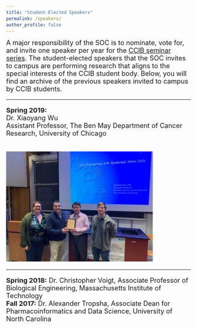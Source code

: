 ```yaml
---
title: "Student-Elected Speakers"
permalink: /speakers/
author_profile: false
---
```


<font size="4">A major responsibility of the SOC is to nominate, vote for, and invite one speaker per year for the <a href="https://ccib.camden.rutgers.edu/seminars/">CCIB seminar series</a>. The student-elected speakers that the SOC invites to campus are performing research that aligns to the special interests of the CCIB student body. Below, you will find an archive of the previous speakers invited to campus by CCIB students.
  
<hr>

<b>Spring 2019:</b><br />
Dr. Xiaoyang Wu<br />
Assistant Professor, The Ben May Department of Cancer Research, University of Chicago<br /><br />

<img src="https://github.com/ccib-social/ccib-social.github.io/blob/master/assets/images/2019spring_speaker-300x225.jpeg?raw=true" alt="Dr. Xiaoyang Wu with CCIB-SOC Executive Board" width="400" />

<hr>

<b>Spring 2018:</b> Dr. Christopher Voigt, Associate Professor of Biological Engineering, Massachusetts Institute of Technology<br />
<b>Fall 2017:</b> Dr. Alexander Tropsha, Associate Dean for Pharmacoinformatics and Data Science, University of North Carolina
